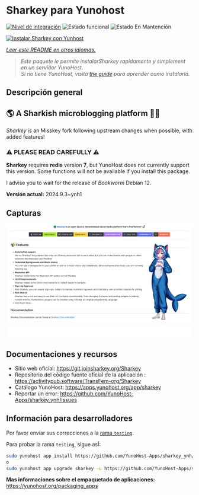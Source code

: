 <!--
Este archivo README esta generado automaticamente<https://github.com/YunoHost/apps/tree/master/tools/readme_generator>
No se debe editar a mano.
-->

# Sharkey para Yunohost

[![Nivel de integración](https://dash.yunohost.org/integration/sharkey.svg)](https://ci-apps.yunohost.org/ci/apps/sharkey/) ![Estado funcional](https://ci-apps.yunohost.org/ci/badges/sharkey.status.svg) ![Estado En Mantención](https://ci-apps.yunohost.org/ci/badges/sharkey.maintain.svg)

[![Instalar Sharkey con Yunhost](https://install-app.yunohost.org/install-with-yunohost.svg)](https://install-app.yunohost.org/?app=sharkey)

*[Leer este README en otros idiomas.](./ALL_README.md)*

> *Este paquete le permite instalarSharkey rapidamente y simplement en un servidor YunoHost.*  
> *Si no tiene YunoHost, visita [the guide](https://yunohost.org/install) para aprender como instalarla.*

## Descripción general

## 🌎 A Sharkish microblogging platform 🦈🚀 

_Sharkey_ is an Misskey fork following upstream changes when possible, with added features!

### ⚠️ PLEASE READ CAREFULLY ⚠️

**Sharkey** requires **redis** version **7**, but YunoHost does not currently support this version.
Some functions will not be available if you install this package.

I advise you to wait for the release of _Bookworm_ Debian 12.


**Versión actual:** 2024.9.3~ynh1

## Capturas

![Captura de Sharkey](./doc/screenshots/screenshot-desktop.png)

## Documentaciones y recursos

- Sitio web oficial: <https://git.joinsharkey.org/Sharkey>
- Repositorio del código fuente oficial de la aplicación : <https://activitypub.software/TransFem-org/Sharkey>
- Catálogo YunoHost: <https://apps.yunohost.org/app/sharkey>
- Reportar un error: <https://github.com/YunoHost-Apps/sharkey_ynh/issues>

## Información para desarrolladores

Por favor enviar sus correcciones a la [rama `testing`](https://github.com/YunoHost-Apps/sharkey_ynh/tree/testing).

Para probar la rama `testing`, sigue asÍ:

```bash
sudo yunohost app install https://github.com/YunoHost-Apps/sharkey_ynh/tree/testing --debug
o
sudo yunohost app upgrade sharkey -u https://github.com/YunoHost-Apps/sharkey_ynh/tree/testing --debug
```

**Mas informaciones sobre el empaquetado de aplicaciones:** <https://yunohost.org/packaging_apps>
